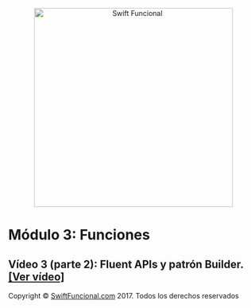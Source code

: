<p align="center">
<a href="http://swiftfuncional.com"><img src="http://www.swiftfuncional.com/wp-content/uploads/2016/10/Swift-x-04.png" alt="Swift Funcional" width="400"/></a>
</p>

# Módulo 3: Funciones
## Vídeo 3 (parte 2): Fluent APIs y patrón Builder. [[Ver vídeo]](http://swiftfuncional.thinkific.com/courses/take/programacion-funcional-swift/lessons/1132192-aplicaci-n-parcial-y-currying)

Copyright © [SwiftFuncional.com](http://swiftfuncional.com) 2017. Todos los derechos reservados
